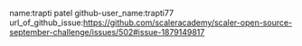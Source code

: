 name:trapti patel
github-user_name:trapti77
url_of_github_issue:https://github.com/scaleracademy/scaler-open-source-september-challenge/issues/502#issue-1879149817